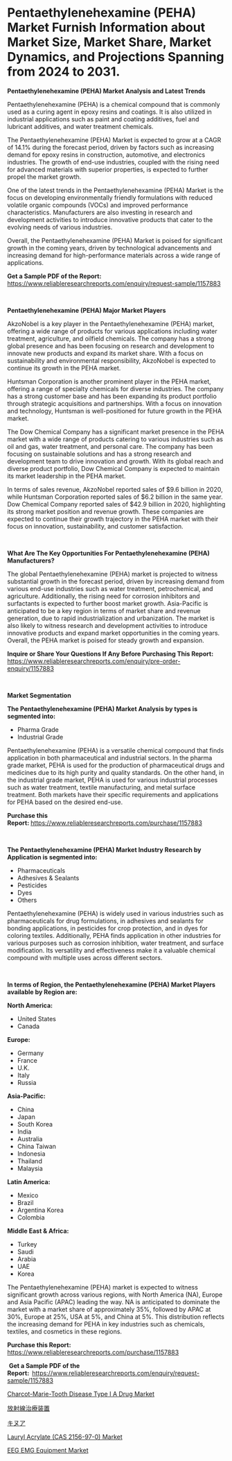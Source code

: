 <p><h1>Pentaethylenehexamine (PEHA) Market Furnish Information about Market Size, Market Share, Market Dynamics, and Projections Spanning from 2024 to 2031.</h1></p><p><strong>Pentaethylenehexamine (PEHA) Market Analysis and Latest Trends</strong></p>
<p><p>Pentaethylenehexamine (PEHA) is a chemical compound that is commonly used as a curing agent in epoxy resins and coatings. It is also utilized in industrial applications such as paint and coating additives, fuel and lubricant additives, and water treatment chemicals.</p><p>The Pentaethylenehexamine (PEHA) Market is expected to grow at a CAGR of 14.1% during the forecast period, driven by factors such as increasing demand for epoxy resins in construction, automotive, and electronics industries. The growth of end-use industries, coupled with the rising need for advanced materials with superior properties, is expected to further propel the market growth.</p><p>One of the latest trends in the Pentaethylenehexamine (PEHA) Market is the focus on developing environmentally friendly formulations with reduced volatile organic compounds (VOCs) and improved performance characteristics. Manufacturers are also investing in research and development activities to introduce innovative products that cater to the evolving needs of various industries.</p><p>Overall, the Pentaethylenehexamine (PEHA) Market is poised for significant growth in the coming years, driven by technological advancements and increasing demand for high-performance materials across a wide range of applications.</p></p>
<p><strong>Get a Sample PDF of the Report:&nbsp;</strong> <a href="https://www.reliableresearchreports.com/enquiry/request-sample/1157883">https://www.reliableresearchreports.com/enquiry/request-sample/1157883</a></p>
<p>&nbsp;</p>
<p><strong>Pentaethylenehexamine (PEHA) Major Market Players</strong></p>
<p><p>AkzoNobel is a key player in the Pentaethylenehexamine (PEHA) market, offering a wide range of products for various applications including water treatment, agriculture, and oilfield chemicals. The company has a strong global presence and has been focusing on research and development to innovate new products and expand its market share. With a focus on sustainability and environmental responsibility, AkzoNobel is expected to continue its growth in the PEHA market.</p><p>Huntsman Corporation is another prominent player in the PEHA market, offering a range of specialty chemicals for diverse industries. The company has a strong customer base and has been expanding its product portfolio through strategic acquisitions and partnerships. With a focus on innovation and technology, Huntsman is well-positioned for future growth in the PEHA market.</p><p>The Dow Chemical Company has a significant market presence in the PEHA market with a wide range of products catering to various industries such as oil and gas, water treatment, and personal care. The company has been focusing on sustainable solutions and has a strong research and development team to drive innovation and growth. With its global reach and diverse product portfolio, Dow Chemical Company is expected to maintain its market leadership in the PEHA market.</p><p>In terms of sales revenue, AkzoNobel reported sales of $9.6 billion in 2020, while Huntsman Corporation reported sales of $6.2 billion in the same year. Dow Chemical Company reported sales of $42.9 billion in 2020, highlighting its strong market position and revenue growth. These companies are expected to continue their growth trajectory in the PEHA market with their focus on innovation, sustainability, and customer satisfaction.</p></p>
<p>&nbsp;</p>
<p><strong>What Are The Key Opportunities For Pentaethylenehexamine (PEHA) Manufacturers?</strong></p>
<p><p>The global Pentaethylenehexamine (PEHA) market is projected to witness substantial growth in the forecast period, driven by increasing demand from various end-use industries such as water treatment, petrochemical, and agriculture. Additionally, the rising need for corrosion inhibitors and surfactants is expected to further boost market growth. Asia-Pacific is anticipated to be a key region in terms of market share and revenue generation, due to rapid industrialization and urbanization. The market is also likely to witness research and development activities to introduce innovative products and expand market opportunities in the coming years. Overall, the PEHA market is poised for steady growth and expansion.</p></p>
<p><strong>Inquire or Share Your Questions If Any Before Purchasing This Report:</strong> <a href="https://www.reliableresearchreports.com/enquiry/pre-order-enquiry/1157883">https://www.reliableresearchreports.com/enquiry/pre-order-enquiry/1157883</a></p>
<p>&nbsp;</p>
<p><strong>Market Segmentation</strong></p>
<p><strong>The Pentaethylenehexamine (PEHA) Market Analysis by types is segmented into:</strong></p>
<p><ul><li>Pharma Grade</li><li>Industrial Grade</li></ul></p>
<p><p>Pentaethylenehexamine (PEHA) is a versatile chemical compound that finds application in both pharmaceutical and industrial sectors. In the pharma grade market, PEHA is used for the production of pharmaceutical drugs and medicines due to its high purity and quality standards. On the other hand, in the industrial grade market, PEHA is used for various industrial processes such as water treatment, textile manufacturing, and metal surface treatment. Both markets have their specific requirements and applications for PEHA based on the desired end-use.</p></p>
<p><strong>Purchase this Report:&nbsp;</strong><a href="https://www.reliableresearchreports.com/purchase/1157883">https://www.reliableresearchreports.com/purchase/1157883</a></p>
<p>&nbsp;</p>
<p><strong>The Pentaethylenehexamine (PEHA) Market Industry Research by Application is segmented into:</strong></p>
<p><ul><li>Pharmaceuticals</li><li>Adhesives & Sealants</li><li>Pesticides</li><li>Dyes</li><li>Others</li></ul></p>
<p><p>Pentaethylenehexamine (PEHA) is widely used in various industries such as pharmaceuticals for drug formulations, in adhesives and sealants for bonding applications, in pesticides for crop protection, and in dyes for coloring textiles. Additionally, PEHA finds application in other industries for various purposes such as corrosion inhibition, water treatment, and surface modification. Its versatility and effectiveness make it a valuable chemical compound with multiple uses across different sectors.</p></p>
<p>&nbsp;</p>
<p><strong>In terms of Region, the Pentaethylenehexamine (PEHA) Market Players available by Region are:</strong></p>
<p>
    <p> <strong> North America: </strong>
        <ul>
            <li>United States</li>
            <li>Canada</li>
        </ul>
        </p> 
    <p> <strong> Europe: </strong>
        <ul>
            <li>Germany</li>
            <li>France</li>
            <li>U.K.</li>
            <li>Italy</li>
            <li>Russia</li>
        </ul>
        </p> 
    <p> <strong> Asia-Pacific: </strong>
        <ul>
            <li>China</li>
            <li>Japan</li>
            <li>South Korea</li>
            <li>India</li>
            <li>Australia</li>
            <li>China Taiwan</li>
            <li>Indonesia</li>
            <li>Thailand</li>
            <li>Malaysia</li>
        </ul>
        </p> 
    <p> <strong> Latin America: </strong>
        <ul>
            <li>Mexico</li>
            <li>Brazil</li>
            <li>Argentina Korea</li>
            <li>Colombia</li>
        </ul>
        </p> 
    <p> <strong> Middle East & Africa: </strong>
        <ul>
            <li>Turkey</li>
            <li>Saudi</li>
            <li>Arabia</li>
            <li>UAE</li>
            <li>Korea</li>
        </ul>
    </p>
    </p>
<p><p>The Pentaethylenehexamine (PEHA) market is expected to witness significant growth across various regions, with North America (NA), Europe and Asia Pacific (APAC) leading the way. NA is anticipated to dominate the market with a market share of approximately 35%, followed by APAC at 30%, Europe at 25%, USA at 5%, and China at 5%. This distribution reflects the increasing demand for PEHA in key industries such as chemicals, textiles, and cosmetics in these regions.</p></p>
<p><strong>Purchase this Report: </strong><a href="https://www.reliableresearchreports.com/purchase/1157883">https://www.reliableresearchreports.com/purchase/1157883</a></p>
<p>&nbsp;<strong>Get a Sample PDF of the Report:&nbsp;&nbsp;</strong><a href="https://www.reliableresearchreports.com/enquiry/request-sample/1157883">https://www.reliableresearchreports.com/enquiry/request-sample/1157883</a></p>
<p><strong></strong></p>
<p><p><a href="https://issuu.com/reportprime-2/docs/charcot-marie-tooth-disease-type-i-a-drug-market-s">Charcot-Marie-Tooth Disease Type I A Drug Market</a></p><p><a href="https://github.com/mcbeesbxa270/Market-Research-Report-List-1/blob/main/9173752194539.md">放射線治療装置</a></p><p><a href="https://github.com/ksxzwxabcuynh011/Market-Research-Report-List-1/blob/main/5110642194538.md">キヌア</a></p><p><a href="https://github.com/juancolorado15/Market-Research-Report-List-1/blob/main/lauryl-acrylate-cas-2156-97-0-market.md">Lauryl Acrylate (CAS 2156-97-0) Market</a></p><p><a href="https://issuu.com/reportprime-2/docs/eeg-emg-equipment-market-size-2030.pptx">EEG EMG Equipment Market</a></p></p>